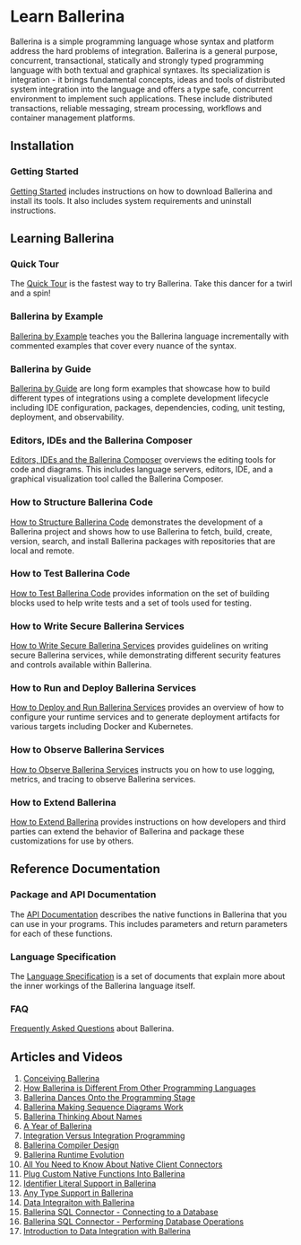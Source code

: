 # Learn Ballerina

Ballerina is a simple programming language whose syntax and platform address the hard problems of integration. Ballerina is a general purpose, concurrent, transactional, statically and strongly typed programming language with both textual and graphical syntaxes. Its specialization is integration - it brings fundamental concepts, ideas and tools of distributed system integration into the language and offers a type safe, concurrent environment to implement such applications. These include distributed transactions, reliable messaging, stream processing, workflows and container management platforms.


## Installation

### Getting Started

[Getting Started](/learn/getting-started/) includes instructions on how to download Ballerina and install its tools. It also includes system requirements and uninstall instructions.

## Learning Ballerina

### Quick Tour

The [Quick Tour](/learn/quick-tour/) is the fastest way to try Ballerina. Take this dancer for a twirl and a spin!

### Ballerina by Example

[Ballerina by Example](/learn/by-example/) teaches you the Ballerina language incrementally with commented examples that cover every nuance of the syntax.

### Ballerina by Guide

[Ballerina by Guide](/learn/by-guide/) are long form examples that showcase how to build different types of integrations using a complete development lifecycle including IDE configuration, packages, dependencies, coding, unit testing, deployment, and observability.

### Editors, IDEs and the Ballerina Composer

<a href="https://github.com/ballerina-platform/ballerina-lang/blob/master/docs/tools-ides-ballerina-composer.md" target="_blank">Editors, IDEs and the Ballerina Composer</a> overviews the editing tools for code and diagrams. This includes language servers, editors, IDE, and a graphical visualization tool called the Ballerina Composer.

### How to Structure Ballerina Code

[How to Structure Ballerina Code](/learn/how-to-structure-ballerina-code/) demonstrates the development of a Ballerina project and shows how to use Ballerina to fetch, build, create, version, search, and install Ballerina packages with repositories that are local and remote.

### How to Test Ballerina Code

[How to Test Ballerina Code](/learn/how-to-test-ballerina-code/) provides information on the set of building blocks used to help write tests and a set of tools used for testing.

### How to Write Secure Ballerina Services

[How to Write Secure Ballerina Services](/learn/how-to-write-secure-ballerina-code/) provides guidelines on writing secure Ballerina services, while demonstrating different security features and controls available within Ballerina.

### How to Run and Deploy Ballerina Services

[How to Deploy and Run Ballerina Services](/learn/how-to-deploy-and-run-ballerina-programs/) provides an overview of how to configure your runtime services and to generate deployment artifacts for various targets including Docker and Kubernetes.

### How to Observe Ballerina Services

[How to Observe Ballerina Services](/learn/how-to-observe-ballerina-code/) instructs you on how to use logging, metrics, and tracing to observe Ballerina services.

### How to Extend Ballerina

[How to Extend Ballerina](/learn/how-to-extend-ballerina/) provides instructions on how developers and third parties can extend the behavior of Ballerina and package these customizations for use by others.

## Reference Documentation

### Package and API Documentation

The [API Documentation](/learn/api-docs/?latest) describes the native functions in Ballerina that you can use in your programs. This includes parameters and return parameters for each of these functions.

### Language Specification

The <a href="/res/language-specification.pdf" download="language-specification.pdf">Language Specification</a> is a set of documents that explain more about the inner workings of the Ballerina language itself.

### FAQ

[Frequently Asked Questions](/learn/faq/) about Ballerina.

## Articles and Videos

1. [Conceiving Ballerina](https://medium.com/ballerinalang/conceiving-ballerina-2dadf67c0503)
2. [How Ballerina is Different From Other Programming Languages](https://medium.com/ballerinalang/ballerina-why-it-is-different-from-other-programming-languages-cbdf5f248390)
3. [Ballerina Dances Onto the Programming Stage](https://dzone.com/articles/ballerina-dances-onto-the-integration-stage)
4. [Ballerina Making Sequence Diagrams Work](https://medium.com/ballerinalang/ballerina-making-sequence-diagrams-work-d0d7b3846a80)
5. [Ballerina Thinking About Names](https://medium.com/ballerinalang/ballerina-thinking-about-names-why-restrict-to-english-c1f9803e827)
6. [A Year of Ballerina](https://medium.com/@sanjiva.weerawarana/an-year-of-ballerina-ad0d9251415)
7. [Integration Versus Integration Programming](https://medium.com/@chathura.ekanayake/9e9097983fb)
8. [Ballerina Compiler Design](https://medium.com/@sameera.jayasoma/ballerina-compiler-design-3406acc2476c)
9. [Ballerina Runtime Evolution](https://medium.com/@sameera.jayasoma/ballerina-runtime-evolution-f82305e4ab8e)
10. [All You Need to Know About Native Client Connectors](https://medium.com/@lanka.vitharana/ballerina-native-client-connectors-and-all-you-need-to-know-e76957ca05dd)
11. [Plug Custom Native Functions Into Ballerina](https://medium.com/@lanka.vitharana/plug-custom-native-functions-to-ballerina-5bbc2e15b6ac)
12. [Identifier Literal Support in Ballerina](https://medium.com/@lanka.vitharana/identifier-literals-in-ballerina-makes-it-possible-to-have-spaces-in-identifiers-83336ecb693e)
13. [Any Type Support in Ballerina](https://medium.com/@lanka.vitharana/any-type-support-in-ballerina-d9651ac53695)
14. [Data Integraiton with Ballerina](https://medium.com/@anupama.pathirage/data-integration-with-ballerina-c5bcf6de49b3)
15. [Ballerina SQL Connector - Connecting to a Database](https://medium.com/@anupama.pathirage/ballerina-sql-connector-connecting-to-db-ee31a81c8df6)
16. [Ballerina SQL Connector - Performing Database Operations](https://medium.com/@anupama.pathirage/ballerina-sql-connector-performing-db-operations-8e555e3688be)
17. [Introduction to Data Integration with Ballerina](https://dzone.com/articles/introduction-to-data-integration-with-ballerina)
